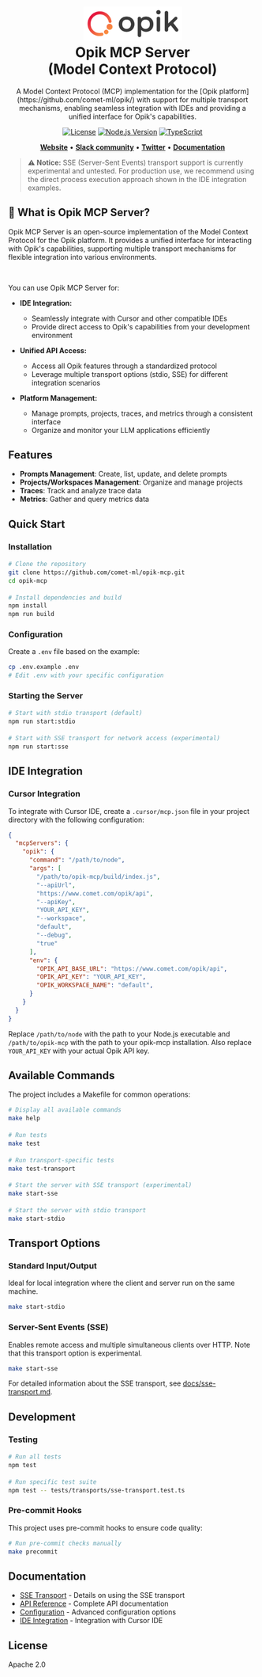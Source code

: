 <h1 align="center" style="border-bottom: none">
    <div>
        <a href="https://www.comet.com/site/products/opik/?from=llm&utm_source=opik&utm_medium=github&utm_content=header_img&utm_campaign=opik-mcp">
            <picture>
                <source media="(prefers-color-scheme: dark)" srcset="docs/assets/logo-dark-mode.svg">
                <source media="(prefers-color-scheme: light)" srcset="docs/assets/logo-light-mode.svg">
                <img alt="Comet Opik logo" src="docs/assets/logo-light-mode.svg" width="200" />
            </picture>
        </a>
        <br>
        Opik MCP Server
    </div>
    (Model Context Protocol)<br>
</h1>

<p align="center">
A Model Context Protocol (MCP) implementation for the [Opik platform](https://github.com/comet-ml/opik/) with support for multiple transport mechanisms, enabling seamless integration with IDEs and providing a unified interface for Opik's capabilities.
</p>

<div align="center">

[![License](https://img.shields.io/github/license/comet-ml/opik-mcp)](https://github.com/comet-ml/opik-mcp/blob/main/LICENSE)
[![Node.js Version](https://img.shields.io/badge/node-%3E%3D20.11.0-brightgreen)](https://nodejs.org/)
[![TypeScript](https://img.shields.io/badge/typescript-%5E5.8.2-blue)](https://www.typescriptlang.org/)

</div>

<p align="center">
    <a href="https://www.comet.com/site/products/opik/?from=llm&utm_source=opik&utm_medium=github&utm_content=website_button&utm_campaign=opik"><b>Website</b></a> •
    <a href="https://chat.comet.com"><b>Slack community</b></a> •
    <a href="https://x.com/Cometml"><b>Twitter</b></a> •
    <a href="https://www.comet.com/docs/opik/?from=llm&utm_source=opik&utm_medium=github&utm_content=docs_button&utm_campaign=opik"><b>Documentation</b></a>
</p>

> **⚠️ Notice:** SSE (Server-Sent Events) transport support is currently experimental and untested. For production use, we recommend using the direct process execution approach shown in the IDE integration examples.

## 🚀 What is Opik MCP Server?

Opik MCP Server is an open-source implementation of the Model Context Protocol for the Opik platform. It provides a unified interface for interacting with Opik's capabilities, supporting multiple transport mechanisms for flexible integration into various environments.

<br>

You can use Opik MCP Server for:
* **IDE Integration:**
  * Seamlessly integrate with Cursor and other compatible IDEs
  * Provide direct access to Opik's capabilities from your development environment

* **Unified API Access:**
  * Access all Opik features through a standardized protocol
  * Leverage multiple transport options (stdio, SSE) for different integration scenarios

* **Platform Management:**
  * Manage prompts, projects, traces, and metrics through a consistent interface
  * Organize and monitor your LLM applications efficiently

## Features

- **Prompts Management**: Create, list, update, and delete prompts
- **Projects/Workspaces Management**: Organize and manage projects
- **Traces**: Track and analyze trace data
- **Metrics**: Gather and query metrics data

## Quick Start

### Installation

```bash
# Clone the repository
git clone https://github.com/comet-ml/opik-mcp.git
cd opik-mcp

# Install dependencies and build
npm install
npm run build
```

### Configuration

Create a `.env` file based on the example:

```bash
cp .env.example .env
# Edit .env with your specific configuration
```

### Starting the Server

```bash
# Start with stdio transport (default)
npm run start:stdio

# Start with SSE transport for network access (experimental)
npm run start:sse
```

## IDE Integration

### Cursor Integration

To integrate with Cursor IDE, create a `.cursor/mcp.json` file in your project directory with the following configuration:

```json
{
  "mcpServers": {
    "opik": {
      "command": "/path/to/node",
      "args": [
        "/path/to/opik-mcp/build/index.js",
        "--apiUrl",
        "https://www.comet.com/opik/api",
        "--apiKey",
        "YOUR_API_KEY",
        "--workspace",
        "default",
        "--debug",
        "true"
      ],
      "env": {
        "OPIK_API_BASE_URL": "https://www.comet.com/opik/api",
        "OPIK_API_KEY": "YOUR_API_KEY",
        "OPIK_WORKSPACE_NAME": "default",
      }
    }
  }
}
```

Replace `/path/to/node` with the path to your Node.js executable and `/path/to/opik-mcp` with the path to your opik-mcp installation. Also replace `YOUR_API_KEY` with your actual Opik API key.

## Available Commands

The project includes a Makefile for common operations:

```bash
# Display all available commands
make help

# Run tests
make test

# Run transport-specific tests
make test-transport

# Start the server with SSE transport (experimental)
make start-sse

# Start the server with stdio transport
make start-stdio
```

## Transport Options

### Standard Input/Output

Ideal for local integration where the client and server run on the same machine.

```bash
make start-stdio
```

### Server-Sent Events (SSE)

Enables remote access and multiple simultaneous clients over HTTP. Note that this transport option is experimental.

```bash
make start-sse
```

For detailed information about the SSE transport, see [docs/sse-transport.md](docs/sse-transport.md).

## Development

### Testing

```bash
# Run all tests
npm test

# Run specific test suite
npm test -- tests/transports/sse-transport.test.ts
```

### Pre-commit Hooks

This project uses pre-commit hooks to ensure code quality:

```bash
# Run pre-commit checks manually
make precommit
```

## Documentation

- [SSE Transport](docs/sse-transport.md) - Details on using the SSE transport
- [API Reference](docs/api-reference.md) - Complete API documentation
- [Configuration](docs/configuration.md) - Advanced configuration options
- [IDE Integration](docs/ide-integration.md) - Integration with Cursor IDE

## License

Apache 2.0
